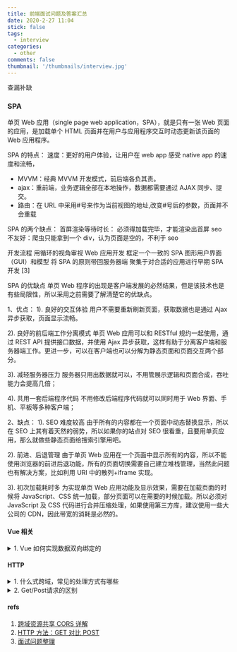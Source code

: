 ```yaml
---
title: 前端面试问题及答案汇总
date: 2020-2-27 11:04
stick: false
tags:
  - interview
categories:
  - other
comments: false
thumbnail: '/thumbnails/interview.jpg'  
---
```


查漏补缺
<!-- more -->

### SPA

单页 Web 应用（single page web application，SPA），就是只有一张 Web 页面的应用，是加载单个 HTML 页面并在用户与应用程序交互时动态更新该页面的 Web 应用程序。

SPA 的特点：
速度：更好的用户体验，让用户在 web app 感受 native app 的速度和流畅，

- MVVM：经典 MVVM 开发模式，前后端各负其责。
- ajax：重前端，业务逻辑全部在本地操作，数据都需要通过 AJAX 同步、提交。
- 路由：在 URL 中采用#号来作为当前视图的地址,改变#号后的参数，页面并不会重载

SPA 的两个缺点：
首屏渲染等待时长： 必须得加载完毕，才能渲染出首屏
seo 不友好：爬虫只能拿到一个 div，认为页面是空的，不利于 seo

开发流程
用循环的视角审视 Web 应用开发
框定一个一致的 SPA 图形用户界面（GUI）和模型
将 SPA 的原则带回服务器端
聚集于对合适的应用进行早期 SPA 开发 [3]

SPA 的优缺点
单页 Web 程序的出现是客户端发展的必然结果，但是该技术也是有些局限性，所以采用之前需要了解清楚它的优缺点。

1、优点：
1). 良好的交互体验
用户不需要重新刷新页面，获取数据也是通过 Ajax 异步获取，页面显示流畅。

2). 良好的前后端工作分离模式
单页 Web 应用可以和 RESTful 规约一起使用，通过 REST API 提供接口数据，并使用 Ajax 异步获取，这样有助于分离客户端和服务器端工作。更进一步，可以在客户端也可以分解为静态页面和页面交互两个部分。

3). 减轻服务器压力
服务器只用出数据就可以，不用管展示逻辑和页面合成，吞吐能力会提高几倍；

4). 共用一套后端程序代码
不用修改后端程序代码就可以同时用于 Web 界面、手机、平板等多种客户端；

2、缺点：
1). SEO 难度较高
由于所有的内容都在一个页面中动态替换显示，所以在 SEO 上其有着天然的弱势，所以如果你的站点对 SEO 很看重，且要用单页应用，那么就做些静态页面给搜索引擎用吧。

2). 前进、后退管理
由于单页 Web 应用在一个页面中显示所有的内容，所以不能使用浏览器的前进后退功能，所有的页面切换需要自己建立堆栈管理，当然此问题也有解决方案，比如利用 URI 中的散列+iframe 实现。

3). 初次加载耗时多
为实现单页 Web 应用功能及显示效果，需要在加载页面的时候将 JavaScript、CSS 统一加载，部分页面可以在需要的时候加载。所以必须对 JavaScript 及 CSS 代码进行合并压缩处理，如果使用第三方库，建议使用一些大公司的 CDN，因此带宽的消耗是必然的。

#### Vue 相关

<details>
<summary>1. Vue 如何实现数据双向绑定的</summary>

data ---> observe ---> Observer ---> walk ---> defineReactive

get ---> dep.depend() ---> Dep.target.addDep(Watcher)

get: Dep 派发器收集到了 Watcher 当作依赖

set ---> dep.notify() ---> Watcher.update ---> updateComponent

set: Dep 派发器事件分发，使所有收集到的依赖执行 this.get，这时候 view 会更新

Vue 初始化时 data 会被包装为 observer, 然后将 data 里的所有值通过 defineReactive 转换为响应式数据，执行 get 时将收集 Watcher 当作依赖，执行 set 时会执行通知对应的 watcher,最后执行 updateComponent，更新 view

</details>

#### HTTP

<details>
<summary>1. 什么式跨域，常见的处理方式有哪些</summary>

> 跨域： 浏览器不能执行其他网站的脚本。它是由浏览器的同源策略造成的，是浏览器对 JavaScript 实施的安全限制。

同源策略（所谓同源是指：域名、协议、端口相同）限制了以下行为：

- Cookie、LocalStorage 和 IndexDB 无法读取
- DOM 和 JS 对象无法获取
- Ajax 请求发送不出去

处理方式：

- cors

CORS （Cross-Origin Resource Sharing，跨域资源共享）是一个系统，它由一系列传输的 HTTP 头组成，这些 HTTP 头决定浏览器是否阻止前端 JavaScript 代码获取跨域请求的响应。

1. 简单请求
   （1) 请求方法是以下三种方法之一：
   HEAD
   GET
   POST
   （2）HTTP 的头信息不超出以下几种字段：
   Accept
   Accept-Language
   Content-Language
   Last-Event-ID
   Content-Type：只限于三个值 application/x-www-form-urlencoded、multipart/form-data、text/plain
2. 非简单请求
   非简单请求的 CORS 请求，会在正式通信之前，增加一次 HTTP 查询请求，称为"预检"请求（preflight）.服务器收到"预检"请求以后，检查了 Origin、Access-Control-Request-Method 和 Access-Control-Request-Headers 字段以后，确认允许跨源请求，就可以做出回应。 一旦服务器通过了"预检"请求，以后每次浏览器正常的 CORS 请求，就都跟简单请求一样，会有一个 Origin 头信息字段。服务器的回应，也都会有一个 Access-Control-Allow-Origin 头信息字段。

- jsonp(JSON with Padding)

  通过 _ script _ 标签调用 callback 函数处理回传结果
  JSONP 只支持 GET 请求，CORS 支持所有类型的 HTTP 请求。JSONP 的优势在于支持老式浏览器，以及可以向不支持 CORS 的网站请求数据。

- http-proxy(dev)

  通过搭建一个中转服务器来转发请求规避跨域的问题。生产环境中使用 nginx 进行反向代理

</details>

<details>
<summary>2. Get/Post请求的区别</summary>

1、GET 请求一般用去请求获取数据，POST 一般作为发送数据到后台时使用

2、GET 请求也可传参到后台，但是其参数在浏览器的地址栏的 url 中可见，所以隐私性安全性较差，且参数长度也是有限制的，POST 请求传递参数放在 Request body 中，不会在 url 中显示，比 GET 要安全，且参数长度无限制

3、GET 请求刷新浏览器或回退时没有影响，POST 回退时会重新提交数据请求

4、GET 请求可被缓存，POST 请求不会被缓存

5、GET 请求保留在浏览器历史记录中，POST 请求不会保留在浏览器历史记录中

6、GET 请求可被收藏为书签，POST 不能被收藏为书签

7、GET 请求只能进行 url 编码（application/x-www-form-urlencoded），POST 支持多种编码方式（application/x-www-form-urlencoded 或 multipart/form-data。为二进制数据使用多重编码。）

8、GET 请求比较常见的方式是通过 url 地址栏请求，POST 最常见是通过 form 表单发送数据请求

9、post 请求和 get 请求都是 HTTP 的请求方式，本质上来说并无区别，底层实现都是基于 TCP/IP 协议

</details>

#### refs

1. [跨域资源共享 CORS 详解](http://www.ruanyifeng.com/blog/2016/04/cors.html)
2. [HTTP 方法：GET 对比 POST](https://www.w3school.com.cn/tags/html_ref_httpmethods.asp)
3. [面试问题整理](https://www.cnblogs.com/zhouwenfan-home/p/10469573.html)

